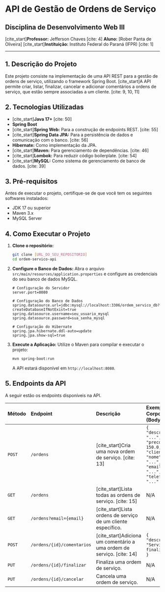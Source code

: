 # API de Gestão de Ordens de Serviço

## Disciplina de Desenvolvimento Web III
[cite_start]**Professor:** Jefferson Chaves [cite: 4]
**Aluno:** [Rober Panta de Oliveira]
[cite_start]**Instituição:** Instituto Federal do Paraná (IFPR) [cite: 1]

---

## 1. Descrição do Projeto

Este projeto consiste na implementação de uma API REST para a gestão de ordens de serviço, utilizando o framework Spring Boot. [cite_start]A API permite criar, listar, finalizar, cancelar e adicionar comentários a ordens de serviço, que estão sempre associadas a um cliente. [cite: 9, 10, 11]

## 2. Tecnologias Utilizadas

* [cite_start]**Java 17+** [cite: 50]
* **Spring Boot**
* [cite_start]**Spring Web:** Para a construção de endpoints REST. [cite: 55]
* [cite_start]**Spring Data JPA:** Para a persistência de dados e comunicação com o banco. [cite: 56]
* **Hibernate:** Como implementação da JPA.
* [cite_start]**Maven:** Para gerenciamento de dependências. [cite: 46]
* [cite_start]**Lombok:** Para reduzir código boilerplate. [cite: 54]
* [cite_start]**MySQL:** Como sistema de gerenciamento de banco de dados. [cite: 39]

## 3. Pré-requisitos

Antes de executar o projeto, certifique-se de que você tem os seguintes softwares instalados:

* JDK 17 ou superior
* Maven 3.x
* MySQL Server

## 4. Como Executar o Projeto

1.  **Clone o repositório:**
    ```bash
    git clone [URL_DO_SEU_REPOSITORIO]
    cd ordem-servico-api
    ```

2.  **Configure o Banco de Dados:**
    Abra o arquivo `src/main/resources/application.properties` e configure as credenciais do seu banco de dados MySQL.

    ```properties
    # Configuração do Servidor
    server.port=8080

    # Configuração do Banco de Dados
    spring.datasource.url=jdbc:mysql://localhost:3306/ordem_servico_db?createDatabaseIfNotExist=true
    spring.datasource.username=seu_usuario_mysql
    spring.datasource.password=sua_senha_mysql

    # Configuração do Hibernate
    spring.jpa.hibernate.ddl-auto=update
    spring.jpa.show-sql=true
    ```

3.  **Execute a Aplicação:**
    Utilize o Maven para compilar e executar o projeto:
    ```bash
    mvn spring-boot:run
    ```
    A API estará disponível em `http://localhost:8080`.

## 5. Endpoints da API

A seguir estão os endpoints disponíveis na API.

| Método | Endpoint                             | Descrição                                         | Exemplo de Corpo (Body)                                                                                             |
| :----- | :----------------------------------- | :-------------------------------------------------- | :------------------------------------------------------------------------------------------------------------------ |
| `POST` | `/ordens`                            | [cite_start]Cria uma nova ordem de serviço. [cite: 13]                   | `{ "descricao": "...", "preco": 150.0, "cliente": { "nome": "...", "email": "...", "telefone": "..." } }` |
| `GET`  | `/ordens`                            | [cite_start]Lista todas as ordens de serviço. [cite: 15]                 | N/A                                                                                                                 |
| `GET`  | `/ordens?email={email}`              | [cite_start]Lista ordens de serviço de um cliente específico.  | N/A                                                                                                                 |
| `POST` | `/ordens/{id}/comentarios`           | [cite_start]Adiciona um comentário a uma ordem de serviço. [cite: 14]      | `{ "descricao": "Serviço finalizado." }`                                                                          |
| `PUT`  | `/ordens/{id}/finalizar`             | Finaliza uma ordem de serviço.                      | N/A                                                                                                                 |
| `PUT`  | `/ordens/{id}/cancelar`              | Cancela uma ordem de serviço.                       | N/A                                                                                                                 |
